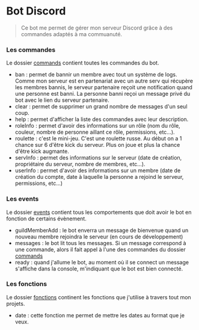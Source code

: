 # Bot Discord

> Ce bot me permet de gérer mon serveur Discord grâce à des commandes adaptés à ma commuanuté.

### Les commandes
Le dossier [commands] contient toutes les commandes du bot.

+ ban : permet de bannir un membre avec tout un système de logs. Comme mon serveur est en partenariat avec un autre serv qui récupère les membres bannis, le serveur partenaire reçoit une notification quand une personne est banni. La personne banni reçoi un message privé du bot avec le lien du serveur partenaire.
+ clear : permet de supprimer un grand nombre de messages d'un seul coup.
+ help : permet d'afficher la liste des commandes avec leur description.
+ roleInfo : permet d'avoir des informations sur un rôle (nom du rôle, couleur, nombre de personne aillant ce rôle, permissions, etc...).
+ roulette : c'est le mini-jeu. C'est une roulette russe. Au début on a 1 chance sur 6 d'être kick du serveur. Plus on joue et plus la chance d'être kick augmante.
+ servInfo : permet des informations sur le serveur (date de création, propriétaire du serveur, nombre de membres, etc...).
+ userInfo : permet d'avoir des informations sur un membre (date de création du compte, date à laquelle la personne a rejoind le serveur, permissions, etc...)

### Les events
Le dossier [events] contient tous les comportements que doit avoir le bot en fonction de certains évènement.

+ guildMemberAdd : le bot enverra un message de bienvenue quand un nouveau membre rejoindra le serveur (en cours de développement)
+ messages : le bot lit tous les messages. Si un message correspond à une commande, alors il fait appel à l'une des commandes du dossier [commands]
+ ready : quand j'allume le bot, au moment où il se connect un message s'affiche dans la console, m'indiquant que le bot est bien connecté.

### Les fonctions
Le dossier [fonctions] continent les fonctions que j'utilise à travers tout mon projets.
+ date : cette fonction me permet de mettre les dates au format que je veux.

[commands]: ./commands
[events]: ./events
[fonctions]: ./fonctions

